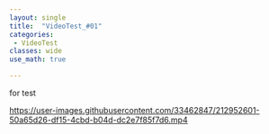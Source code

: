 ```yaml
---
layout: single
title:  "VideoTest_#01"
categories: 
 - VideoTest
classes: wide
use_math: true

---
```


for test

https://user-images.githubusercontent.com/33462847/212952601-50a65d26-df15-4cbd-b04d-dc2e7f85f7d6.mp4


